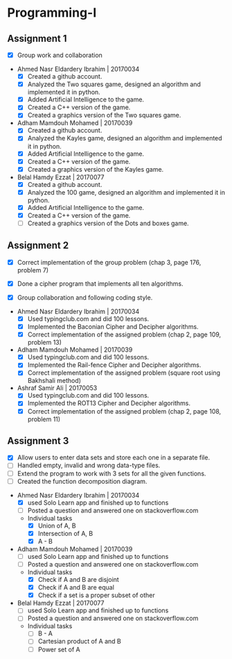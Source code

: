 # Programming-I
## Assignment 1

- [x] Group work and collaboration

- Ahmed Nasr Eldardery Ibrahim | 20170034
  - [x] Created a github account.
  - [x] Analyzed the Two squares game, designed an algorithm and implemented it in python.
  - [x] Added Artificial Intelligence to the game.
  - [x] Created a C++ version of the game.
  - [x] Created a graphics version of the Two squares game.

- Adham Mamdouh Mohamed | 20170039
  - [x] Created a github account.
  - [x] Analyzed the Kayles game, designed an algorithm and implemented it in python.
  - [x] Added Artificial Intelligence to the game.
  - [x] Created a C++ version of the game.
  - [x] Created a graphics version of the Kayles game.

- Belal Hamdy Ezzat | 20170077
  - [x] Created a github account.
  - [x] Analyzed the 100 game, designed an algorithm and implemented it in python.
  - [x] Added Artificial Intelligence to the game.
  - [x] Created a C++ version of the game.
  - [ ] Created a graphics version of the Dots and boxes game.

## Assignment 2

- [x] Correct implementation of the group problem (chap 3, page 176, problem 7)
- [x] Done a cipher program that implements all ten algorithms.
- [x] Group collaboration and following coding style.


- Ahmed Nasr Eldardery Ibrahim | 20170034
  - [x] Used typingclub.com and did 100 lessons.
  - [x] Implemented the Baconian Cipher and Decipher algorithms.
  - [x] Correct implementation of the assigned problem (chap 2, page 109, problem 13)

- Adham Mamdouh Mohamed | 20170039
  - [x] Used typingclub.com and did 100 lessons.
  - [x] Implemented the Rail-fence Cipher and Decipher algorithms.
  - [x] Correct implementation of the assigned problem (square root using Bakhshali method)

- Ashraf Samir Ali | 20170053
  - [x] Used typingclub.com and did 100 lessons.
  - [x] Implemented the ROT13 Cipher and Decipher algorithms.
  - [x] Correct implementation of the assigned problem (chap 2, page 108, problem 11)
  
## Assignment 3

- [x] Allow users to enter data sets and store each one in a separate file.
- [ ] Handled empty, invalid and wrong data-type files.
- [ ] Extend the program to work with 3 sets for all the given functions.
- [ ] Created the function decomposition diagram.

- Ahmed Nasr Eldardery Ibrahim | 20170034
  - [x] used Solo Learn app and finished up to functions
  - [ ] Posted a question and answered one on stackoverflow.com
  - Individual tasks
    - [x] Union of A, B
    - [x] Intersection of A, B
    - [x] A - B

- Adham Mamdouh Mohamed | 20170039
  - [ ] used Solo Learn app and finished up to functions
  - [ ] Posted a question and answered one on stackoverflow.com
  - Individual tasks
    - [x] Check if A and B are disjoint
    - [x] Check if A and B are equal
    - [x] Check if a set is a proper subset of other

- Belal Hamdy Ezzat | 20170077
  - [ ] used Solo Learn app and finished up to functions
  - [ ] Posted a question and answered one on stackoverflow.com
  - Individual tasks
    - [ ] B - A
    - [ ] Cartesian product of A and B
    - [ ] Power set of A